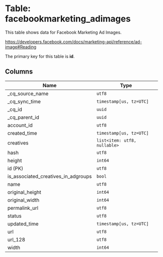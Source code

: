 # Table: facebookmarketing_adimages

This table shows data for Facebook Marketing Ad Images.

https://developers.facebook.com/docs/marketing-api/reference/ad-image#Reading

The primary key for this table is **id**.

## Columns

| Name          | Type          |
| ------------- | ------------- |
|_cq_source_name|`utf8`|
|_cq_sync_time|`timestamp[us, tz=UTC]`|
|_cq_id|`uuid`|
|_cq_parent_id|`uuid`|
|account_id|`utf8`|
|created_time|`timestamp[us, tz=UTC]`|
|creatives|`list<item: utf8, nullable>`|
|hash|`utf8`|
|height|`int64`|
|id (PK)|`utf8`|
|is_associated_creatives_in_adgroups|`bool`|
|name|`utf8`|
|original_height|`int64`|
|original_width|`int64`|
|permalink_url|`utf8`|
|status|`utf8`|
|updated_time|`timestamp[us, tz=UTC]`|
|url|`utf8`|
|url_128|`utf8`|
|width|`int64`|
